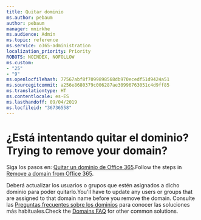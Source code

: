 ```yaml
---
title: Quitar dominio
ms.author: pebaum
author: pebaum
manager: mnirkhe
ms.audience: Admin
ms.topic: reference
ms.service: o365-administration
localization_priority: Priority
ROBOTS: NOINDEX, NOFOLLOW
ms.custom:
- "25"
- "9"
ms.openlocfilehash: 77567abf8f7099898568db970ecedf51d9424a51
ms.sourcegitcommit: a256e8680379c006287ae30996763051c4d9ff85
ms.translationtype: HT
ms.contentlocale: es-ES
ms.lasthandoff: 09/04/2019
ms.locfileid: "36736558"
---
```

# <a name="trying-to-remove-your-domain"></a><span data-ttu-id="fdddd-102">¿Está intentando quitar el dominio?</span><span class="sxs-lookup"><span data-stu-id="fdddd-102">Trying to remove your domain?</span></span>

<span data-ttu-id="fdddd-103">Siga los pasos en: [Quitar un dominio de Office 365](https://docs.microsoft.com/office365/admin/get-help-with-domains/remove-a-domain).</span><span class="sxs-lookup"><span data-stu-id="fdddd-103">Follow the steps in [Remove a domain from Office 365](https://docs.microsoft.com/office365/admin/get-help-with-domains/remove-a-domain).</span></span>
  
<span data-ttu-id="fdddd-104">Deberá actualizar los usuarios o grupos que estén asignados a dicho dominio para poder quitarlo.</span><span class="sxs-lookup"><span data-stu-id="fdddd-104">You'll have to update any users or groups that are assigned to that domain name before you remove the domain.</span></span> <span data-ttu-id="fdddd-105">Consulte las [Preguntas frecuentes sobre los dominios](https://docs.microsoft.com/office365/admin/setup/domains-faq) para conocer las soluciones más habituales.</span><span class="sxs-lookup"><span data-stu-id="fdddd-105">Check the [Domains FAQ](https://docs.microsoft.com/office365/admin/setup/domains-faq) for other common solutions.</span></span>
  